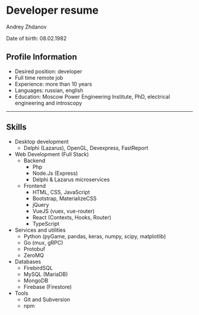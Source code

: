 # Developer resume

Andrey Zhdanov

Date of birth: 08.02.1982

## Profile Information

- Desired position: developer
- Full time remote job
- Experience: more than 10 years
- Languages: russian, english
- Education: Moscow Power Engineering Institute, PhD, electrical engineering and introscopy

---

## Skills

- Desktop development
  - Delphi (Lazarus), OpenGL, Devexpress, FastReport
- Web Development (Full Stack)
  - Backend
    - Php
    - Node.Js (Express)
    - Delphi & Lazarus microservices
  - Frontend
    - HTML, CSS, JavaScript
    - Bootstrap, MaterializeCSS
    - jQuery
    - VueJS (vuex, vue-router)
    - React (Contexts, Hooks, Router)
    - TypeScript
- Services and utilities
  - Python (pyGame, pandas, keras, numpy, scipy, matplotlib)
  - Go (mux, gRPC)
  - Protobuf
  - ZeroMQ
- Databases
  - FirebirdSQL
  - MySQL (MariaDB)
  - MongoDB
  - Firebase (Firestore)
- Tools
  - Git and Subversion
  - npm
